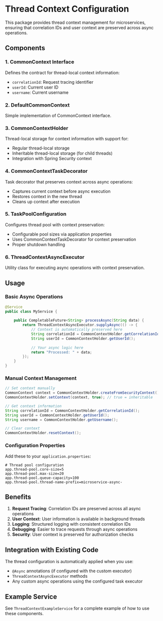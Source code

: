 # Thread Context Configuration

This package provides thread context management for microservices, ensuring that correlation IDs and user context are preserved across async operations.

## Components

### 1. CommonContext Interface
Defines the contract for thread-local context information:
- `correlationId`: Request tracing identifier
- `userId`: Current user ID
- `username`: Current username

### 2. DefaultCommonContext
Simple implementation of CommonContext interface.

### 3. CommonContextHolder
Thread-local storage for context information with support for:
- Regular thread-local storage
- Inheritable thread-local storage (for child threads)
- Integration with Spring Security context

### 4. CommonContextTaskDecorator
Task decorator that preserves context across async operations:
- Captures current context before async execution
- Restores context in the new thread
- Cleans up context after execution

### 5. TaskPoolConfiguration
Configures thread pool with context preservation:
- Configurable pool sizes via application properties
- Uses CommonContextTaskDecorator for context preservation
- Proper shutdown handling

### 6. ThreadContextAsyncExecutor
Utility class for executing async operations with context preservation.

## Usage

### Basic Async Operations
```java
@Service
public class MyService {
    
    public CompletableFuture<String> processAsync(String data) {
        return ThreadContextAsyncExecutor.supplyAsync(() -> {
            // Context is automatically preserved here
            String correlationId = CommonContextHolder.getCorrelationId();
            String userId = CommonContextHolder.getUserId();
            
            // Your async logic here
            return "Processed: " + data;
        });
    }
}
```

### Manual Context Management
```java
// Set context manually
CommonContext context = CommonContextHolder.createFromSecurityContext();
CommonContextHolder.setContext(context, true); // true = inheritable

// Get context information
String correlationId = CommonContextHolder.getCorrelationId();
String userId = CommonContextHolder.getUserId();
String username = CommonContextHolder.getUsername();

// Clear context
CommonContextHolder.resetContext();
```

### Configuration Properties
Add these to your `application.properties`:
```properties
# Thread pool configuration
app.thread-pool.core-size=5
app.thread-pool.max-size=20
app.thread-pool.queue-capacity=100
app.thread-pool.thread-name-prefix=microservice-async-
```

## Benefits

1. **Request Tracing**: Correlation IDs are preserved across all async operations
2. **User Context**: User information is available in background threads
3. **Logging**: Structured logging with consistent correlation IDs
4. **Debugging**: Easier to trace requests through async operations
5. **Security**: User context is preserved for authorization checks

## Integration with Existing Code

The thread configuration is automatically applied when you use:
- `@Async` annotations (if configured with the custom executor)
- `ThreadContextAsyncExecutor` methods
- Any custom async operations using the configured task executor

## Example Service

See `ThreadContextExampleService` for a complete example of how to use these components.
